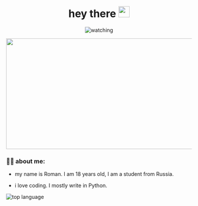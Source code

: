 <h1 align="center">
  hey there
  <img src="https://media.giphy.com/media/hvRJCLFzcasrR4ia7z/giphy.gif" width="30px"/>
</h1>

<p align="center">
  <img src="https://komarev.com/ghpvc/?username=m1zz0g&style=for-the-badge&label=profile views" alt="watching"/>
</p>

<p align="center">
  <img src="https://media.giphy.com/media/dWesBcTLavkZuG35MI/giphy.gif" width="600" height="300"/>
</p>

### :man_technologist: about me:
- my name is Roman. I am 18 years old, I am a student from Russia.

- i love coding. I mostly write in Python.

![top language](https://github-readme-stats.vercel.app/api/top-langs/?username=m1zz0g&show_icons=true&title_color=f6c32c&icon_color=f6c32c&text_color=9f9f9f&bg_color=151515&count_private=true&layout=compact)
